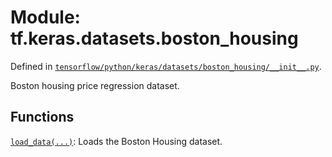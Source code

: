 <div itemscope itemtype="http://developers.google.com/ReferenceObject">
<meta itemprop="name" content="tf.keras.datasets.boston_housing" />
</div>

# Module: tf.keras.datasets.boston_housing



Defined in [`tensorflow/python/keras/datasets/boston_housing/__init__.py`](https://www.tensorflow.org/code/tensorflow/python/keras/datasets/boston_housing/__init__.py).

Boston housing price regression dataset.

## Functions

[`load_data(...)`](../../../tf/keras/datasets/boston_housing/load_data.md): Loads the Boston Housing dataset.

